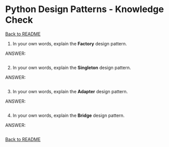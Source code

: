 # Python Design Patterns - Knowledge Check

[Back to README](README.md)

1. In your own words, explain the **Factory** design pattern.

ANSWER:
```

```

2. In your own words, explain the **Singleton** design pattern.

ANSWER:
```

```

3. In your own words, explain the **Adapter** design pattern.

ANSWER:
```

```

4. In your own words, explain the **Bridge** design pattern.

ANSWER:
```

```

[Back to README](README.md)
